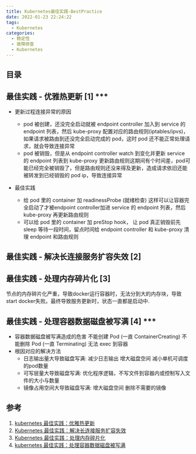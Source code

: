 ```yaml
---
title: Kubernetes最佳实践-BestPractice
date: 2022-01-23 22:24:22
tags:
  - Kubernetes
categories: 
  - 稳定性
  - 故障排查
  - Kubernetes
---
```


<p></p>
<!-- more -->

## 目录
<!-- toc -->

## 最佳实践 - 优雅热更新  [1] ***
+ 更新过程连接异常的原因
  - pod 被创建，还没完全启动就被 endpoint controller 加入到 service 的 endpoint 列表，然后 kube-proxy 配置对应的路由规则(iptables/ipvs)，如果请求被路由到还没完全启动完成的 pod，这时 pod 还不能正常处理请求，就会导致连接异常
  - pod 被销毁，但是从 endpoint controller watch 到变化并更新 service 的 endpoint 列表到 kube-proxy 更新路由规则这期间有个时间差，pod可能已经完全被销毁了，但是路由规则还没来得及更新，造成请求依旧还能被转发到已经销毁的 pod ip，导致连接异常

+ 最佳实践
  - 给 pod 里的 container 加 readinessProbe (就绪检查)
    这样可以让容器完全启动了才被endpoint controller加进 service 的 endpoint 列表，然后 kube-proxy 再更新路由规则
  - 可以给 pod 里的 container 加 preStop hook，
    让 pod 真正销毁前先 sleep 等待一段时间，留点时间给 endpoint controller 和 kube-proxy 清理 endpoint 和路由规则

## 最佳实践 - 解决长连接服务扩容失效 [2]


## 最佳实践 - 处理内存碎片化  [3]
节点的内存碎片化严重，导致docker运行容器时，无法分到大的内存块，导致start docker失败。最终导致服务更新时，状态一直都是启动中.

## 最佳实践 - 处理容器数据磁盘被写满 [4] ***
+ 容器数据磁盘被写满造成的危害
    不能创建 Pod (一直 ContainerCreating)
    不能删除 Pod (一直 Terminating)
    无法 exec 到容器
+ 根因对应的解决方法
  - 日志输出量大导致磁盘写满:
     减少日志输出
     增大磁盘空间
     减小单机可调度的pod数量
  - 可写层量大导致磁盘写满: 
      优化程序逻辑，不写文件到容器内或控制写入文件的大小与数量
  - 镜像占用空间大导致磁盘写满:
      增大磁盘空间
      删除不需要的镜像


## 参考
1. [kubernetes 最佳实践：优雅热更新](https://tencentcloudcontainerteam.github.io/2019/05/08/kubernetes-best-practice-grace-update/)
2. [Kubernetes 最佳实践：解决长连接服务扩容失效](https://tencentcloudcontainerteam.github.io/2019/06/06/scale-keepalive-service/)
3. [Kubernetes 最佳实践：处理内存碎片化 ](https://tencentcloudcontainerteam.github.io/2019/06/06/handle-memory-fragmentation/)
4. [kubernetes 最佳实践：处理容器数据磁盘被写满](https://tencentcloudcontainerteam.github.io/2019/06/08/kubernetes-best-practice-handle-disk-full/)



